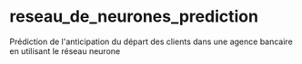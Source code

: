 # reseau_de_neurones_prediction
Prédiction de l'anticipation du départ des clients dans une agence bancaire en utilisant le réseau neurone
